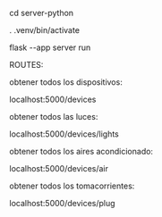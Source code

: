 cd server-python

 . .venv/bin/activate

 flask --app server run


 ROUTES:

obtener todos los dispositivos:

 localhost:5000/devices

obtener todos las luces:

 localhost:5000/devices/lights

obtener todos los aires acondicionado:

 localhost:5000/devices/air

 obtener todos los tomacorrientes:

 localhost:5000/devices/plug

